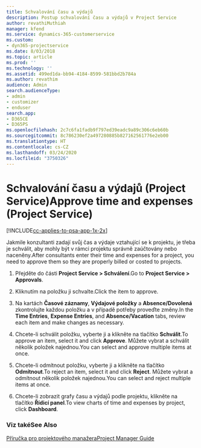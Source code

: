 ```yaml
---
title: Schvalování času a výdajů
description: Postup schvalování času a výdajů v Project Service
author: revathiMuthiah
manager: kfend
ms.service: dynamics-365-customerservice
ms.custom:
- dyn365-projectservice
ms.date: 8/03/2018
ms.topic: article
ms.prod: ''
ms.technology: ''
ms.assetid: 499ed1da-bb94-4184-8599-581bbd2b784a
ms.author: revathim
audience: Admin
search.audienceType:
- admin
- customizer
- enduser
search.app:
- D365CE
- D365PS
ms.openlocfilehash: 2c7c6fa1fadb9f797ed39eadc9a89c306c6eb60b
ms.sourcegitcommit: 8c786230ef2a497280885b827162561776e2eb00
ms.translationtype: HT
ms.contentlocale: cs-CZ
ms.lasthandoff: 03/24/2020
ms.locfileid: "3750326"
---
```

# <a name="approve-time-and-expenses-project-service"></a><span data-ttu-id="6d949-103">Schvalování času a výdajů (Project Service)</span><span class="sxs-lookup"><span data-stu-id="6d949-103">Approve time and expenses (Project Service)</span></span>

[!INCLUDE[cc-applies-to-psa-app-1x-2x](../includes/cc-applies-to-psa-app-1x-2x.md)]

<span data-ttu-id="6d949-104">Jakmile konzultanti zadají svůj čas a výdaje vztahující se k projektu, je třeba je schválit, aby mohly být v rámci projektu správně zaúčtovány nebo naceněny.</span><span class="sxs-lookup"><span data-stu-id="6d949-104">After consultants enter their time and expenses for a project, you need to approve them so they are properly billed or costed to projects.</span></span>  
  
1.  <span data-ttu-id="6d949-105">Přejděte do části **Project Service > Schválení**.</span><span class="sxs-lookup"><span data-stu-id="6d949-105">Go to **Project Service > Approvals**.</span></span>  
  
2.  <span data-ttu-id="6d949-106">Kliknutím na položku ji schvalte.</span><span class="sxs-lookup"><span data-stu-id="6d949-106">Click the item to approve.</span></span>  
  
3.  <span data-ttu-id="6d949-107">Na kartách **Časové záznamy**, **Výdajové položky** a **Absence/Dovolená** zkontrolujte každou položku a v případě potřeby proveďte změny.</span><span class="sxs-lookup"><span data-stu-id="6d949-107">In the **Time Entries**, **Expense Entries**, and **Absence/Vacation** tabs, review each item and make changes as necessary.</span></span>  
  
4.  <span data-ttu-id="6d949-108">Chcete-li schválit položku, vyberte ji a klikněte na tlačítko **Schválit**.</span><span class="sxs-lookup"><span data-stu-id="6d949-108">To approve an item, select it and click **Approve**.</span></span> <span data-ttu-id="6d949-109">Můžete vybrat a schválit několik položek najednou.</span><span class="sxs-lookup"><span data-stu-id="6d949-109">You can select and approve multiple items at once.</span></span>  
  
5.  <span data-ttu-id="6d949-110">Chcete-li odmítnout položku, vyberte ji a klikněte na tlačítko **Odmítnout**.</span><span class="sxs-lookup"><span data-stu-id="6d949-110">To reject an item, select it and click **Reject**.</span></span> <span data-ttu-id="6d949-111">Můžete vybrat a odmítnout několik položek najednou.</span><span class="sxs-lookup"><span data-stu-id="6d949-111">You can select and reject multiple items at once.</span></span>  
  
6.  <span data-ttu-id="6d949-112">Chcete-li zobrazit grafy času a výdajů podle projektu, klikněte na tlačítko **Řídicí panel**.</span><span class="sxs-lookup"><span data-stu-id="6d949-112">To view charts of time and expenses by project, click **Dashboard**.</span></span>  
  
### <a name="see-also"></a><span data-ttu-id="6d949-113">Viz také</span><span class="sxs-lookup"><span data-stu-id="6d949-113">See Also</span></span>  
 [<span data-ttu-id="6d949-114">Příručka pro projektového manažera</span><span class="sxs-lookup"><span data-stu-id="6d949-114">Project Manager Guide</span></span>](../project-service/project-manager-guide.md)
